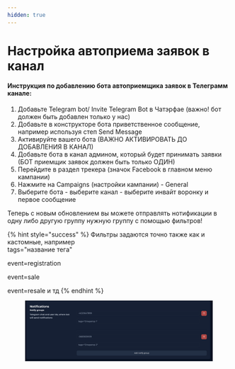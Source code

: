 ```yaml
---
hidden: true
---
```


# Настройка автоприема заявок в канал

#### Инструкция по добавлению бота автоприемщика заявок в Телеграмм канале: <a href="#instrukciya-po-dobavleniyu-bota-avtopriemshika-zayavok-v-telegramm-kanale" id="instrukciya-po-dobavleniyu-bota-avtopriemshika-zayavok-v-telegramm-kanale"></a>



1. Добавьте Telegram bot/ Invite Telegram Bot в Чатэрфае (важно! бот должен быть добавлен только у нас)
2. Добавьте в конструкторе бота приветственное сообщение, например используя степ Send Message
3. Активируйте вашего бота (ВАЖНО АКТИВИРОВАТЬ ДО ДОБАВЛЕНИЯ В КАНАЛ)
4. Добавьте бота в канал админом, который будет принимать заявки (БОТ приемщик заявок должен быть только ОДИН)
5. Перейдите в раздел трекера (значок Facebook в главном меню кампании)
6. Нажмите на Campaigns (настройки кампании) - General
7. Выберите бота - выберите канал - выберите инвайт воронку и первое сообщение



Теперь с новым обновлением вы можете отправлять нотификации в одну либо другую группу нужную группу с помощью фильтров!&#x20;

{% hint style="success" %}
Фильтры задаются точно также как и кастомные, например \
tags="название тега"

event=registration

event=sale

event=resale  и тд&#x20;
{% endhint %}

<figure><img src="../../../.gitbook/assets/image (113).png" alt=""><figcaption></figcaption></figure>
